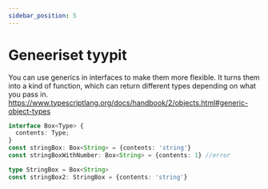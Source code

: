```yaml
---
sidebar_position: 5
---
```


# Geneeriset tyypit

You can use generics in interfaces to make them more flexible. It turns them into a kind of function, which can return different types depending on what you pass in. https://www.typescriptlang.org/docs/handbook/2/objects.html#generic-object-types

```ts
interface Box<Type> {
  contents: Type;
}
const stringBox: Box<String> = {contents: 'string'}
const stringBoxWithNumber: Box<String> = {contents: 1} //error

type StringBox = Box<String>
const stringBox2: StringBox = {contents: 'string'}
```
